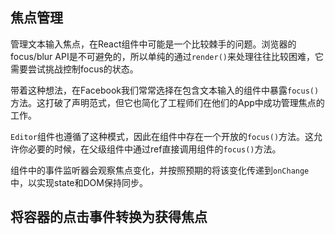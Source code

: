 ## 焦点管理

管理文本输入焦点，在React组件中可能是一个比较棘手的问题。浏览器的focus/blur API是不可避免的，所以单纯的通过`render()`来处理往往比较困难，它需要尝试挑战控制focus的状态。

带着这种想法，在Facebook我们常常选择在包含文本输入的组件中暴露`focus()`方法。这打破了声明范式，但它也简化了工程师们在他们的App中成功管理焦点的工作。

`Editor`组件也遵循了这种模式，因此在组件中存在一个开放的`focus()`方法。这允许你必要的时候，在父级组件中通过ref直接调用组件的`focus()`方法。

组件中的事件监听器会观察焦点变化，并按照预期的将该变化传递到`onChange`中，以实现state和DOM保持同步。

## 将容器的点击事件转换为获得焦点



